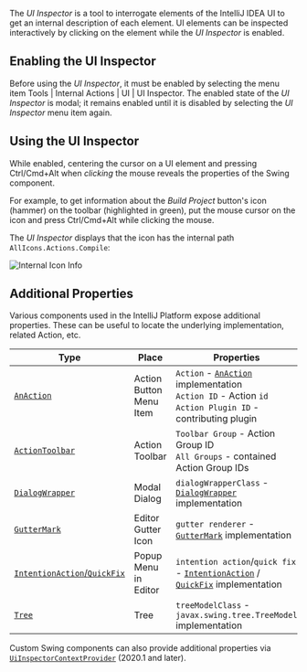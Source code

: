 [//]: # (title: Internal Actions - UI Inspector)

<!-- Copyright 2000-2022 JetBrains s.r.o. and contributors. Use of this source code is governed by the Apache 2.0 license. -->

The _UI Inspector_ is a tool to interrogate elements of the IntelliJ IDEA UI to get an internal description of each element.
UI elements can be inspected interactively by clicking on the element while the _UI Inspector_ is enabled.

<include src="internal_actions_intro.md" include-id="enable_internal_mode_tip"></include>

## Enabling the UI Inspector

Before using the _UI Inspector_, it must be enabled by selecting the menu item <menupath>Tools | Internal Actions | UI | UI Inspector</menupath>.
The enabled state of the _UI Inspector_ is modal; it remains enabled until it is disabled by selecting the _UI Inspector_ menu item again.

## Using the UI Inspector

While enabled, centering the cursor on a UI element and pressing <shortcut>Ctrl/Cmd+Alt</shortcut> when _clicking_ the mouse reveals the properties of the Swing component.

For example, to get information about the _Build Project_ button's icon (hammer) on the toolbar (highlighted in green), put the mouse cursor on the icon and press <shortcut>Ctrl/Cmd+Alt</shortcut> while clicking the mouse.

The _UI Inspector_ displays that the icon has the internal path `AllIcons.Actions.Compile`:

![Internal Icon Info](internal_uii_icon_info.png)

## Additional Properties

Various components used in the IntelliJ Platform expose additional properties.
These can be useful to locate the underlying implementation, related Action, etc.

| Type                                                                                               | Place                       | Properties                                                                                                                                                                                                                                                 |
|----------------------------------------------------------------------------------------------------|-----------------------------|------------------------------------------------------------------------------------------------------------------------------------------------------------------------------------------------------------------------------------------------------------|
| [`AnAction`](basic_action_system.md)                                                               | Action Button<br/>Menu Item | `Action` - [`AnAction`](%gh-ic%/platform/editor-ui-api/src/com/intellij/openapi/actionSystem/AnAction.java) implementation<br/>`Action ID` - Action `id`<br/>`Action Plugin ID` - contributing plugin                                                      |
| [`ActionToolbar`](basic_action_system.md)                                                          | Action Toolbar              | `Toolbar Group` - Action Group ID<br/>`All Groups` - contained Action Group IDs                                                                                                                                                                            |
| [`DialogWrapper`](dialog_wrapper.md)                                                               | Modal Dialog                | `dialogWrapperClass` - [`DialogWrapper`](%gh-ic%/platform/platform-api/src/com/intellij/openapi/ui/DialogWrapper.java) implementation                                                                                                                      |
| [`GutterMark`](%gh-ic%/platform/editor-ui-api/src/com/intellij/codeInsight/daemon/GutterMark.java) | Editor Gutter Icon          | `gutter renderer` - [`GutterMark`](%gh-ic%/platform/editor-ui-api/src/com/intellij/codeInsight/daemon/GutterMark.java) implementation                                                                                                                      |
| [`IntentionAction`/`QuickFix`](code_inspections_and_intentions.md)                                 | Popup Menu in Editor        | `intention action`/`quick fix` - [`IntentionAction`](%gh-ic%/platform/analysis-api/src/com/intellij/codeInsight/intention/IntentionAction.java) / [`QuickFix`](%gh-ic%/platform/analysis-api/src/com/intellij/codeInspection/QuickFix.java) implementation |
| [`Tree`](lists_and_trees.md)                                                                       | Tree                        | `treeModelClass` - `javax.swing.tree.TreeModel` implementation                                                                                                                                                                                             |

Custom Swing components can also provide additional properties via [`UiInspectorContextProvider`](%gh-ic%/platform/platform-impl/src/com/intellij/internal/inspector/UiInspectorContextProvider.java) (2020.1 and later).
